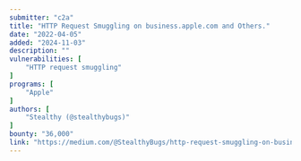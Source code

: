 ```yaml
---
submitter: "c2a"
title: "HTTP Request Smuggling on business.apple.com and Others."
date: "2022-04-05"
added: "2024-11-03"
description: ""
vulnerabilities: [
    "HTTP request smuggling"
]
programs: [
    "Apple"
]
authors: [
    "Stealthy (@stealthybugs)"
]
bounty: "36,000"
link: "https://medium.com/@StealthyBugs/http-request-smuggling-on-business-apple-com-and-others-2c43e81bcc52"
---
```




